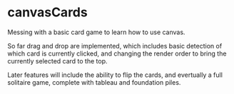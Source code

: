 canvasCards
===========

Messing with a basic card game to learn how to use canvas.

So far drag and drop are implemented, which includes basic detection of which card is currently clicked, and changing the render order to bring the currently selected card to the top.

Later features will include the ability to flip the cards, and evertually a full solitaire game, complete with tableau and foundation piles.